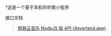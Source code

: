 *这是一个基于本机的听歌小程序

接口文档

> [网易云音乐 NodeJS 版 API (4everland.app)](https://neteasecloudmusicapi-docs.4everland.app/#/)

